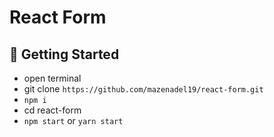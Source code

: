 # React Form

## 🚀 Getting Started

- open terminal
- git clone `https://github.com/mazenadel19/react-form.git`
- `npm i`
- cd react-form
- `npm start` or `yarn start`
